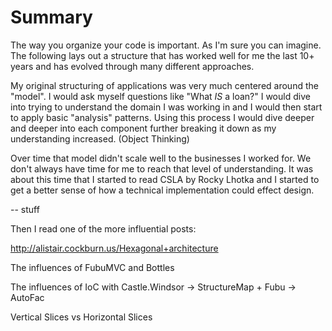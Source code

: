 # Summary

The way you organize your code is important. As I'm sure you can imagine. The following lays out a structure that has worked well for me the last 10+ years and has evolved through many different approaches.

My original structuring of applications was very much centered around the "model". I would ask myself questions like "What _IS_ a loan?" I would dive into trying to understand the domain I was working in and I would then start to apply basic "analysis" patterns. Using this process I would dive deeper and deeper into each component further breaking it down as my understanding increased. (Object Thinking)

Over time that model didn't scale well to the businesses I worked for. We don't always have time for me to reach that level of understanding. It was about this time that I started to read CSLA by Rocky Lhotka and I started to get a better sense of how a technical implementation could effect design.

-- stuff

Then I read one of the more influential posts:

http://alistair.cockburn.us/Hexagonal+architecture


The influences of FubuMVC and Bottles

The influences of IoC with Castle.Windsor -> StructureMap + Fubu -> AutoFac

Vertical Slices vs Horizontal Slices
